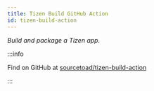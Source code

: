 ```yaml
---
title: Tizen Build GitHub Action
id: tizen-build-action
---
```


_Build and package a Tizen app._


:::info

Find on GitHub at [sourcetoad/tizen-build-action](https://github.com/sourcetoad/tizen-build-action)

:::